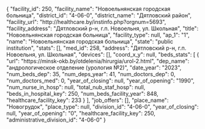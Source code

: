 {
    "facility_id": 250,
    "facility_name": "Новоельнянская городская больница",
    "district_id": "4-06-0",
    "district_name": "Дятловский район",
    "facility_url": "http:\/\/healthcare.by\/instinfo.php?orgnum=5693",
    "facility_address": "Дятловский р-н, г.п. Новоельня, ул. Школьная",
    "title": "Новоельнянская городская больница",
    "facility_type": null,
    "ap_1": "1",
    "name": "Новоельнянская городская больница",
    "state": "public institution",
    "stats": [],
    "med_id": 258,
    "address": "Дятловский р-н, г.п. Новоельня, ул. Школьная",
    "devices": [],
    "coord_x_y": null,
    "beds_stats": [
        {
            "url": "https:\/\/minsk-okb.by\/otdelenia\/hirurgia\/urol-2.html",
            "dep_name": "андрологическое отделение (урология №2)",
            "date_year": "2023",
            "num_beds_dep": 35,
            "num_deps_year": 41,
            "num_doctors_dep": 0,
            "num_doctors_med": 0,
            "year_of_closing": null,
            "year_of_opening": "1990",
            "num_nurse_in_hosp": null,
            "total_nub_staf_hosp": null,
            "beds_in_hospital_key": 250,
            "num_beds_facility_year": 848,
            "healthcare_facility_key": 233
        }
    ],
    "job_offers": [],
    "place_name": "Новогрудок",
    "place_type": null,
    "division_id": "4-06-0",
    "year_of_closing": null,
    "year_of_opening": "0",
    "healthcare_facility_key": 250,
    "administrative_division_id": "4-06-0"
}